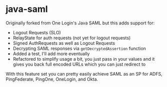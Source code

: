 java-saml
=========

Originally forked from One Login's Java SAML but this adds support for:

 * Logout Requests (SLO)
 * RelayState for auth requests (not yet for logout requests)
 * Signed AuthRequests as well as Logout Requests
 * Decrypting SAML responses via `getDecryptedAssertion` function
 * Added a test, I'll add more eventually
 * Refactored to simplify usage a bit, you just pass in your values and it gives you back full encoded URLs which you can just redirect to
 

With this feature set you can pretty easily achieve SAML as an SP for ADFS, PingFederate, PingOne, OneLogin, and Okta.
